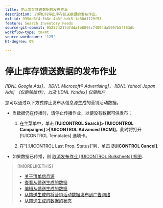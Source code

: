 ```yaml
---
title: 停止库存馈送数据的发布作业
description: 了解如何停止库存馈送数据的发布作业。
exl-id: 995dd6f4-fb8c-4b3f-bdc5-1e80d1129f53
feature: Search Inventory Feeds
source-git-commit: 052574217d7ddafb8895c74094da5997b5ff83db
workflow-type: tm+mt
source-wordcount: '125'
ht-degree: 0%

---
```


# 停止库存馈送数据的发布作业

*[!DNL Google Ads]， [!DNL Microsoft® Advertising]， [!DNL Yahoo! Japan Ads] （仅删除操作），以及 [!DNL Yandex] 仅限帐户*

您可以通过以下方式停止发布从信息源生成的营销活动数据。

* 当数据仍在传播时，请停止传播作业，以便没有数据可供发布：

   1. 在主菜单中，单击 **[!UICONTROL Search]> [!UICONTROL Campaigns] >[!UICONTROL Advanced (ACM)]**，此时将打开 [!UICONTROL Templates] 选项卡。

   1. 在&quot;[!UICONTROL Last Prop. Status]”列，单击 **[!UICONTROL Cancel]**.

* 如果数据已传播，则 [取消发布作业 [!UICONTROL Bulksheets] 视图](/help/search-social-commerce/campaign-management/bulksheets/bulksheet-stop-job.md).

>[!MORELIKETHIS]
>
>* [关于清单信息源](inventory-feeds-about.md)
>* [查看从馈送生成的数据](propagated-data-view.md)
>* [编辑从馈送生成的数据](propagated-data-edit.md)
>* [从馈送生成的将营销活动数据发布到广告网络](propagated-data-post.md)
>* [从馈送生成的数据的状态](propagated-data-status.md)
